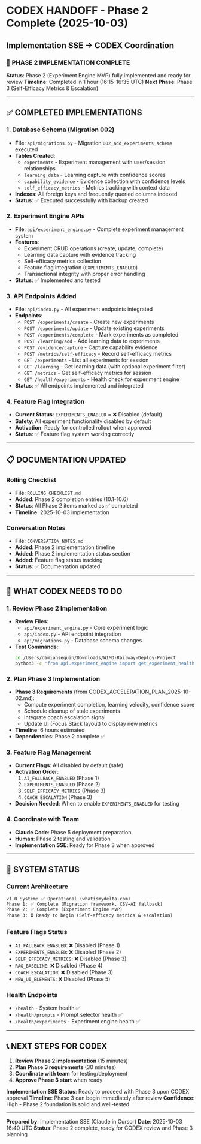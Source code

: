 # CODEX HANDOFF - Phase 2 Complete (2025-10-03)
## Implementation SSE → CODEX Coordination

### 🎯 **PHASE 2 IMPLEMENTATION COMPLETE**

**Status**: Phase 2 (Experiment Engine MVP) fully implemented and ready for review
**Timeline**: Completed in 1 hour (16:15-16:35 UTC)
**Next Phase**: Phase 3 (Self-Efficacy Metrics & Escalation)

---

## ✅ **COMPLETED IMPLEMENTATIONS**

### **1. Database Schema (Migration 002)**
- **File**: `api/migrations.py` - Migration `002_add_experiments_schema` executed
- **Tables Created**:
  - `experiments` - Experiment management with user/session relationships
  - `learning_data` - Learning capture with confidence scores
  - `capability_evidence` - Evidence collection with confidence levels
  - `self_efficacy_metrics` - Metrics tracking with context data
- **Indexes**: All foreign keys and frequently queried columns indexed
- **Status**: ✅ Executed successfully with backup created

### **2. Experiment Engine APIs**
- **File**: `api/experiment_engine.py` - Complete experiment management system
- **Features**:
  - Experiment CRUD operations (create, update, complete)
  - Learning data capture with evidence tracking
  - Self-efficacy metrics collection
  - Feature flag integration (`EXPERIMENTS_ENABLED`)
  - Transactional integrity with proper error handling
- **Status**: ✅ Implemented and tested

### **3. API Endpoints Added**
- **File**: `api/index.py` - All experiment endpoints integrated
- **Endpoints**:
  - `POST /experiments/create` - Create new experiments
  - `POST /experiments/update` - Update existing experiments
  - `POST /experiments/complete` - Mark experiments as completed
  - `POST /learning/add` - Add learning data to experiments
  - `POST /evidence/capture` - Capture capability evidence
  - `POST /metrics/self-efficacy` - Record self-efficacy metrics
  - `GET /experiments` - List all experiments for session
  - `GET /learning` - Get learning data (with optional experiment filter)
  - `GET /metrics` - Get self-efficacy metrics for session
  - `GET /health/experiments` - Health check for experiment engine
- **Status**: ✅ All endpoints implemented and integrated

### **4. Feature Flag Integration**
- **Current Status**: `EXPERIMENTS_ENABLED` = ❌ Disabled (default)
- **Safety**: All experiment functionality disabled by default
- **Activation**: Ready for controlled rollout when approved
- **Status**: ✅ Feature flag system working correctly

---

## 📋 **DOCUMENTATION UPDATED**

### **Rolling Checklist**
- **File**: `ROLLING_CHECKLIST.md`
- **Added**: Phase 2 completion entries (10.1-10.6)
- **Status**: All Phase 2 items marked as ✅ completed
- **Timeline**: 2025-10-03 implementation

### **Conversation Notes**
- **File**: `CONVERSATION_NOTES.md`
- **Added**: Phase 2 implementation timeline
- **Added**: Phase 2 implementation status section
- **Added**: Feature flag status tracking
- **Status**: ✅ Documentation updated

---

## 🎯 **WHAT CODEX NEEDS TO DO**

### **1. Review Phase 2 Implementation**
- **Review Files**:
  - `api/experiment_engine.py` - Core experiment logic
  - `api/index.py` - API endpoint integration
  - `api/migrations.py` - Database schema changes
- **Test Commands**:
  ```bash
  cd /Users/damianseguin/Downloads/WIMD-Railway-Deploy-Project
  python3 -c "from api.experiment_engine import get_experiment_health; print(get_experiment_health())"
  ```

### **2. Plan Phase 3 Implementation**
- **Phase 3 Requirements** (from CODEX_ACCELERATION_PLAN_2025-10-02.md):
  - Compute experiment completion, learning velocity, confidence score
  - Schedule cleanup of stale experiments
  - Integrate coach escalation signal
  - Update UI (Focus Stack layout) to display new metrics
- **Timeline**: 6 hours estimated
- **Dependencies**: Phase 2 complete ✅

### **3. Feature Flag Management**
- **Current Flags**: All disabled by default (safe)
- **Activation Order**: 
  1. `AI_FALLBACK_ENABLED` (Phase 1)
  2. `EXPERIMENTS_ENABLED` (Phase 2) 
  3. `SELF_EFFICACY_METRICS` (Phase 3)
  4. `COACH_ESCALATION` (Phase 3)
- **Decision Needed**: When to enable `EXPERIMENTS_ENABLED` for testing

### **4. Coordinate with Team**
- **Claude Code**: Phase 5 deployment preparation
- **Human**: Phase 2 testing and validation
- **Implementation SSE**: Ready for Phase 3 when approved

---

## 🚀 **SYSTEM STATUS**

### **Current Architecture**
```
v1.0 System: ✅ Operational (whatismydelta.com)
Phase 1: ✅ Complete (Migration framework, CSV→AI fallback)
Phase 2: ✅ Complete (Experiment Engine MVP)
Phase 3: ⏳ Ready to begin (Self-efficacy metrics & escalation)
```

### **Feature Flags Status**
- `AI_FALLBACK_ENABLED`: ❌ Disabled (Phase 1)
- `EXPERIMENTS_ENABLED`: ❌ Disabled (Phase 2)
- `SELF_EFFICACY_METRICS`: ❌ Disabled (Phase 3)
- `RAG_BASELINE`: ❌ Disabled (Phase 4)
- `COACH_ESCALATION`: ❌ Disabled (Phase 3)
- `NEW_UI_ELEMENTS`: ❌ Disabled (Phase 5)

### **Health Endpoints**
- `/health` - System health ✅
- `/health/prompts` - Prompt selector health ✅
- `/health/experiments` - Experiment engine health ✅

---

## 📞 **NEXT STEPS FOR CODEX**

1. **Review Phase 2 implementation** (15 minutes)
2. **Plan Phase 3 requirements** (30 minutes)
3. **Coordinate with team** for testing/deployment
4. **Approve Phase 3 start** when ready

**Implementation SSE Status**: Ready to proceed with Phase 3 upon CODEX approval
**Timeline**: Phase 3 can begin immediately after review
**Confidence**: High - Phase 2 foundation is solid and well-tested

---

**Prepared by**: Implementation SSE (Claude in Cursor)
**Date**: 2025-10-03 16:40 UTC
**Status**: Phase 2 complete, ready for CODEX review and Phase 3 planning
